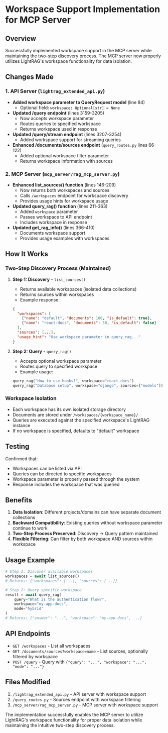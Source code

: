 # Workspace Support Implementation for MCP Server

## Overview
Successfully implemented workspace support in the MCP server while maintaining the two-step discovery process. The MCP server now properly utilizes LightRAG's workspace functionality for data isolation.

## Changes Made

### 1. API Server (`lightrag_extended_api.py`)
- **Added workspace parameter to QueryRequest model** (line 84)
  - Optional field: `workspace: Optional[str] = None`
- **Updated /query endpoint** (lines 3159-3205)
  - Now accepts workspace parameter
  - Routes queries to specified workspace
  - Returns workspace used in response
- **Updated /query/stream endpoint** (lines 3207-3254)
  - Added workspace support for streaming queries
- **Enhanced /documents/sources endpoint** (`query_routes.py` lines 66-122)
  - Added optional workspace filter parameter
  - Returns workspace information with sources

### 2. MCP Server (`mcp_server/rag_mcp_server.py`)
- **Enhanced list_sources() function** (lines 146-209)
  - Now returns both workspaces and sources
  - Calls `/workspaces` endpoint for workspace discovery
  - Provides usage hints for workspace usage
- **Updated query_rag() function** (lines 211-363)
  - Added `workspace` parameter
  - Passes workspace to API endpoint
  - Includes workspace in response
- **Updated get_rag_info()** (lines 366-410)
  - Documents workspace support
  - Provides usage examples with workspaces

## How It Works

### Two-Step Discovery Process (Maintained)
1. **Step 1: Discovery** - `list_sources()`
   - Returns available workspaces (isolated data collections)
   - Returns sources within workspaces
   - Example response:
   ```json
   {
     "workspaces": [
       {"name": "default", "documents": 100, "is_default": true},
       {"name": "react-docs", "documents": 50, "is_default": false}
     ],
     "sources": [...],
     "usage_hint": "Use workspace parameter in query_rag..."
   }
   ```

2. **Step 2: Query** - `query_rag()`
   - Accepts optional workspace parameter
   - Routes query to specified workspace
   - Example usage:
   ```python
   query_rag("How to use hooks?", workspace="react-docs")
   query_rag("Database setup", workspace="django", sources=["models"])
   ```

### Workspace Isolation
- Each workspace has its own isolated storage directory
- Documents are stored under `/workspaces/{workspace_name}/`
- Queries are executed against the specified workspace's LightRAG instance
- If no workspace is specified, defaults to "default" workspace

## Testing
Confirmed that:
- Workspaces can be listed via API
- Queries can be directed to specific workspaces
- Workspace parameter is properly passed through the system
- Response includes the workspace that was queried

## Benefits
1. **Data Isolation**: Different projects/domains can have separate document collections
2. **Backward Compatibility**: Existing queries without workspace parameter continue to work
3. **Two-Step Process Preserved**: Discovery → Query pattern maintained
4. **Flexible Filtering**: Can filter by both workspace AND sources within workspace

## Usage Example
```python
# Step 1: Discover available workspaces
workspaces = await list_sources()
# Returns: {"workspaces": [...], "sources": [...]}

# Step 2: Query specific workspace
result = await query_rag(
    query="What is the authentication flow?",
    workspace="my-app-docs",
    mode="hybrid"
)
# Returns: {"answer": "...", "workspace": "my-app-docs", ...}
```

## API Endpoints
- `GET /workspaces` - List all workspaces
- `GET /documents/sources?workspace=name` - List sources, optionally filtered by workspace
- `POST /query` - Query with `{"query": "...", "workspace": "...", "mode": "..."}`

## Files Modified
1. `/lightrag_extended_api.py` - API server with workspace support
2. `/query_routes.py` - Sources endpoint with workspace filtering
3. `/mcp_server/rag_mcp_server.py` - MCP server with workspace support

The implementation successfully enables the MCP server to utilize LightRAG's workspace functionality for proper data isolation while maintaining the intuitive two-step discovery process.